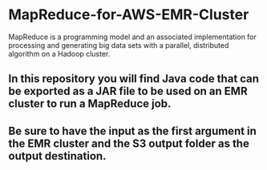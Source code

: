 # MapReduce-for-AWS-EMR-Cluster
MapReduce is a programming model and an associated implementation for processing and generating big data sets with a parallel, distributed algorithm on a Hadoop cluster.
## In this repository you will find Java code that can be exported as a JAR file to be used on an EMR cluster to run a MapReduce job.
## Be sure to have the input as the first argument in the EMR cluster and the S3 output folder as the output destination.
